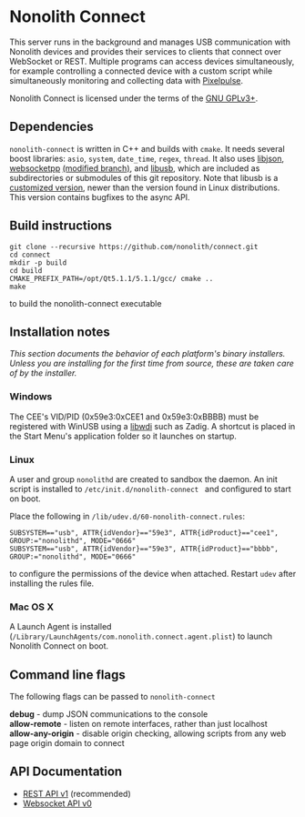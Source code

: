 Nonolith Connect
====================

This server runs in the background and manages USB communication with Nonolith
devices and provides their services to clients that connect over WebSocket or
REST. Multiple programs can access devices simultaneously, for example
controlling a connected device with a custom script while simultaneously
monitoring and collecting data with
[Pixelpulse][pixelpulse].

Nonolith Connect is licensed under the terms of the [GNU GPLv3+][gpl].

[pixelpulse]: http://github.com/nonolith/pixelpulse
[gpl]: http://www.gnu.org/licenses/gpl.html

Dependencies
------------

`nonolith-connect` is written in C++ and builds with `cmake`. It needs several
boost libraries: `asio`, `system`, `date_time`, `regex`, `thread`. It also uses 
[libjson][], [websocketpp][] [(modified branch)][websocketpp-nl], and [libusb][],
which are included as subdirectories or submodules of this git repository.
Note that libusb is a [customized version][libusb-nl], newer than the version found in Linux
distributions. This version contains bugfixes to the async API.

[libjson]: http://sourceforge.net/projects/libjson/
[websocketpp]: https://github.com/zaphoyd/websocketpp
[websocketpp-nl]: https://github.com/nonolith/websocketpp
[libusb]: http://libusb.sourceforge.net/api-1.0/index.html
[libusb-nl]: https://github.com/nonolith/libusb
[Qt5]: https://qt-project.org/

Build instructions
------------------

    git clone --recursive https://github.com/nonolith/connect.git
    cd connect
    mkdir -p build
    cd build
    CMAKE_PREFIX_PATH=/opt/Qt5.1.1/5.1.1/gcc/ cmake ..
    make

to build the nonolith-connect executable

Installation notes
------------------

*This section documents the behavior of each platform's binary installers. Unless
you are installing for the first time from source, these are taken care of by the installer.*

### Windows

The CEE's VID/PID (0x59e3:0xCEE1 and 0x59e3:0xBBBB) must be registered with WinUSB using a [libwdi][libwdi]
such as Zadig. A shortcut is placed in the Start Menu's application folder so it launches on startup.

[libwdi]: http://sourceforge.net/apps/mediawiki/libwdi/index.php?title=Main_Page

### Linux

A user and group `nonolithd` are created to sandbox the daemon. An init script is installed to
`/etc/init.d/nonolith-connect ` and configured to start on boot.

Place the following in `/lib/udev.d/60-nonolith-connect.rules`:

    SUBSYSTEM=="usb", ATTR{idVendor}=="59e3", ATTR{idProduct}=="cee1", GROUP:="nonolithd", MODE="0666"
    SUBSYSTEM=="usb", ATTR{idVendor}=="59e3", ATTR{idProduct}=="bbbb", GROUP:="nonolithd", MODE="0666"
    
to configure the permissions of the device when attached. Restart `udev` after installing the rules file.

### Mac OS X

A Launch Agent is installed (`/Library/LaunchAgents/com.nonolith.connect.agent.plist`) to launch
Nonolith Connect on boot.

Command line flags
------------------

The following flags can be passed to `nonolith-connect`

**debug** - dump JSON communications to the console  
**allow-remote** - listen on remote interfaces, rather than just localhost  
**allow-any-origin** - disable origin checking, allowing scripts from any web page origin domain to connect  
 
API Documentation
-----------------

  * [REST API v1](http://wiki.nonolithlabs.com/cee/Simple_REST_API_v1/) (recommended)
  * [Websocket API v0](http://wiki.nonolithlabs.com/cee/Websocket_API_V0/)